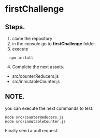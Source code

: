 # firstChallenge

## Steps.

1.  clone the repository
2.  in the console go to **firstChallenge** folder.
3.  execute
```
  npm install
```
4.  Complete the next assets.

 -  src/counterReducers.js
 -  src/inmutableCounter.js

## NOTE.
you can execute the next commands to test.
```
node src/counterReducers.js
node src/inmutableCounter.js
```

Finally send a pull request.





